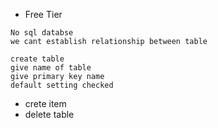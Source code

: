 - Free Tier
```
No sql databse
we cant establish relationship between table
```
```
create table
give name of table
give primary key name
default setting checked
```
- crete item
- delete table